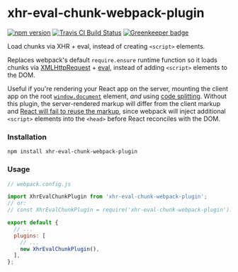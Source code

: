 # xhr-eval-chunk-webpack-plugin

[![npm version](https://img.shields.io/npm/v/xhr-eval-chunk-webpack-plugin.svg)](https://www.npmjs.com/package/xhr-eval-chunk-webpack-plugin)
[![Travis CI Build Status](https://travis-ci.org/elliottsj/xhr-eval-chunk-webpack-plugin.svg?branch=master)](https://travis-ci.org/elliottsj/xhr-eval-chunk-webpack-plugin)
[![Greenkeeper badge](https://badges.greenkeeper.io/elliottsj/xhr-eval-chunk-webpack-plugin.svg)](https://greenkeeper.io/)

Load chunks via XHR + eval, instead of creating `<script>` elements.

Replaces webpack's default `require.ensure` runtime function so it loads chunks via [XMLHttpRequest](https://developer.mozilla.org/en-US/docs/Web/API/XMLHttpRequest) + [eval](https://developer.mozilla.org/en-US/docs/Web/JavaScript/Reference/Global_Objects/eval), instead of adding `<script>` elements to the DOM.

Useful if you're rendering your React app on the server, mounting the client app on the root [`window.document`](https://developer.mozilla.org/en-US/docs/Web/API/Window/document) element, *and* using [code splitting](https://webpack.github.io/docs/code-splitting.html). Without this plugin, the server-rendered markup will differ from the client markup and [React will fail to reuse the markup](https://github.com/facebook/react/blob/56e20b4ab5899127b67b4a31cfd7b4bf1fc79616/src/renderers/dom/client/ReactMount.js#L681-L692), since webpack will inject additional `<script>` elements into the `<head>` before React reconciles with the DOM.

### Installation
```shell
npm install xhr-eval-chunk-webpack-plugin 
```

### Usage
```js
// webpack.config.js

import XhrEvalChunkPlugin from 'xhr-eval-chunk-webpack-plugin';
// or:
// const XhrEvalChunkPlugin = require('xhr-eval-chunk-webpack-plugin').default;

export default {
  // ...
  plugins: [
    // ...
    new XhrEvalChunkPlugin(),
  ],
};
```
